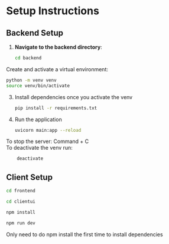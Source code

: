 # Setup Instructions

## Backend Setup

1. **Navigate to the backend directory**:
   ```bash
   cd backend
   ```

Create and activate a virtual environment:
   ```bash
   python -m venv venv
   source venv/bin/activate 
   ```

3. Install dependencies once you activate the venv
    ```bash    
    pip install -r requirements.txt

4. Run the application
    ```bash
    uvicorn main:app --reload

To stop the server: Command + C  
To deactivate the venv run:
```bash
    deactivate
```

## Client Setup
```bash
cd frontend
```
```bash
cd clientui
```
```bash
npm install
```
```bash
npm run dev
```

Only need to do npm install the first time to install dependencies

